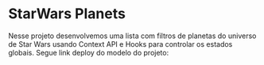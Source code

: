 # StarWars Planets
Nesse projeto desenvolvemos uma lista com filtros de planetas do universo de Star Wars usando Context API e Hooks para controlar os estados globais.
Segue link deploy do modelo do projeto: <a href=" https://cassiojuniorr.github.io/starwars/" target="blank"></a>
